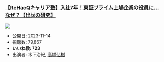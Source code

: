 ### [【ReHacQキャリア塾】入社7年！東証プライム上場企業の役員に…なぜ？【出世の研究】](https://www.youtube.com/watch?v=ZaV7fhK1trU)
[![](https://img.youtube.com/vi/ZaV7fhK1trU/sddefault.jpg)](https://www.youtube.com/watch?v=ZaV7fhK1trU)
-   公開日: 2023-11-14
-   視聴数: 79,867
-   **いいね数: 723**
-   出演者: 木下治紀, [高橋弘樹](/rehacq_fan/people/高橋弘樹 "wikilink")
